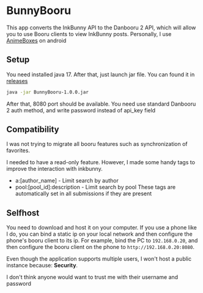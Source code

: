 # BunnyBooru

This app converts the InkBunny API to the Danbooru 2 API, which will allow you to use Booru clients to view InkBunny
posts. Personally, I use [AnimeBoxes](https://www.animebox.es/) on android

## Setup

You need installed java 17. After that, just launch jar file. You can found it
in [releases](https://github.com/Split50/BunnyBooru/releases)

```bash
java -jar BunnyBooru-1.0.0.jar
```

After that, 8080 port should be available.
You need use standard Danbooru 2 auth method, and write password instead of api_key field

## Compatibility

I was not trying to migrate all booru features such as synchronization of favorites.

I needed to have a read-only feature. However, I made some handy tags to improve the interaction with inkbunny.

* a:[author_name] - Limit search by author
* pool:[pool_id]:description - Limit search by pool
  These tags are automatically set in all submissions if they are present

## Selfhost

You need to download and host it on your computer. If you use a phone like I do, you can bind a static ip on your local
network and then configure the phone's booru client to its ip. For example, bind the PC to `192.168.0.20`, and then
configure the booru client on the phone to `http://192.168.0.20:8080`.

Even though the application supports multiple users, I won't host a public instance because: **Security**. 

I don't think anyone would want to trust me with their username and password